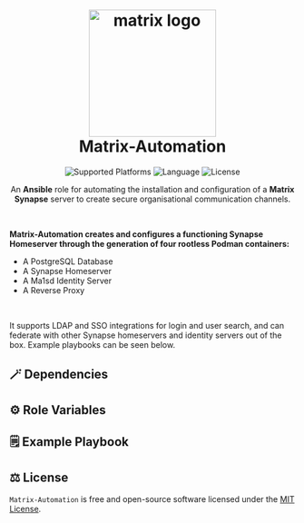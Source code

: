 <h1 align="center">
  <img alt="matrix logo" src="https://element.io/images/logo-mark-primary.svg" width="224px"/><br/>
  Matrix-Automation
</h1>

<p align="center">
  <img alt="Supported Platforms" src="https://img.shields.io/badge/Platform-Ubuntu-blueviolet?color=blue&style=for-the-badge">
  <img alt="Language" src="https://img.shields.io/badge/Language-Ansible-blue?color=blueviolet&style=for-the-badge">
  <img alt="License" src="https://img.shields.io/github/license/cameronwickes/matrix-automation?color=brightgreen&style=for-the-badge">
</p>

<p align="center">
  An <b>Ansible</b> role for automating the installation and configuration of a <b>Matrix Synapse</b> server to create secure organisational communication channels.
</p>

<br/>

<p>
  <b>Matrix-Automation creates and configures a functioning Synapse Homeserver through the generation of four rootless Podman containers:</b>
  <ul>
    <li>A PostgreSQL Database</li>
    <li>A Synapse Homeserver</li>
    <li>A Ma1sd Identity Server</li>
    <li>A Reverse Proxy</li>
  </ul>
  
  </br>
  
  It supports LDAP and SSO integrations for login and user search, and can federate with other Synapse homeservers and identity servers out of the box. Example playbooks can be seen below.
</p>

## 🪄 Dependencies

## ⚙️ Role Variables

## 🗒️ Example Playbook

## ⚖️ License

`Matrix-Automation` is free and open-source software licensed under the [MIT License](https://github.com/cameronwickes/matrix-automation/blob/main/LICENSE).
